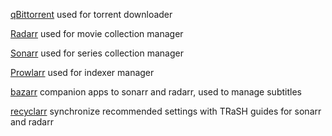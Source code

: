 [qBittorrent](https://github.com/qbittorrent/qBittorrent) used for torrent downloader

[Radarr](https://github.com/Radarr/Radarr) used for movie collection manager

[Sonarr](https://github.com/Sonarr/Sonarr) used for series collection manager

[Prowlarr](https://github.com/Prowlarr/Prowlarr) used for indexer manager

[bazarr](https://github.com/morpheus65535/bazarr) companion apps to sonarr and radarr, used to manage subtitles

[recyclarr](https://github.com/recyclarr/recyclarr) synchronize recommended settings with TRaSH guides for sonarr and radarr
